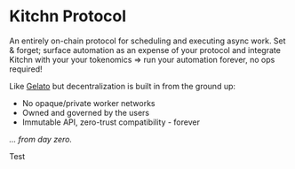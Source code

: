 # Kitchn Protocol

An entirely on-chain protocol for scheduling and executing async work. Set & forget; surface automation as an expense of your protocol and integrate Kitchn with your your tokenomics => run your automation forever, no ops required!

Like [Gelato](https://docs.gelato.network/introduction/what-is-gelato) but decentralization is built in from the ground up:

- No opaque/private worker networks
- Owned and governed by the users
- Immutable API, zero-trust compatibility - forever

_... from day zero._

Test
